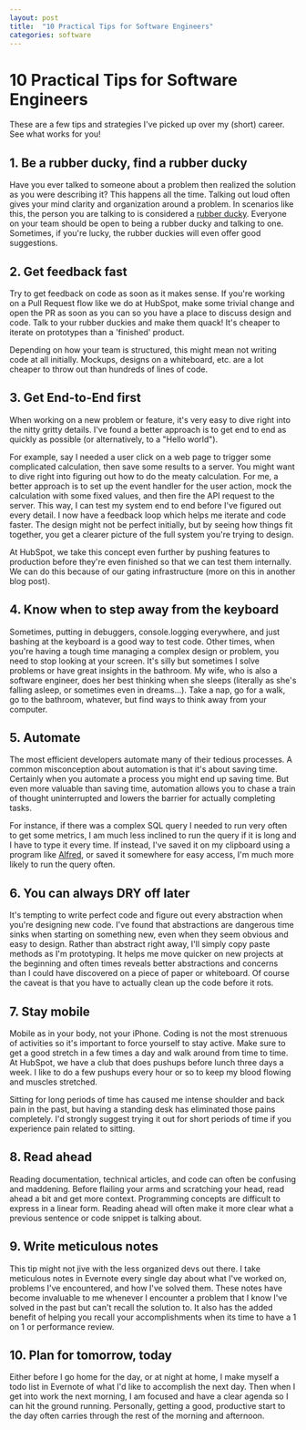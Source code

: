 ```yaml
---
layout: post
title:  "10 Practical Tips for Software Engineers"
categories: software
---
```


# 10 Practical Tips for Software Engineers

These are a few tips and strategies I've picked up over my (short) career. See what works for you!

## 1. Be a rubber ducky, find a rubber ducky
Have you ever talked to someone about a problem then realized the solution as you were describing it? This happens all the time. Talking out loud often gives your mind clarity and organization around a problem. In scenarios like this, the person you are talking to is considered a [rubber ducky](http://en.wikipedia.org/wiki/Rubber_duck_debugging). Everyone on your team should be open to being a rubber ducky and talking to one. Sometimes, if you're lucky, the rubber duckies will even offer good suggestions.

## 2. Get feedback fast
Try to get feedback on code as soon as it makes sense. If you're working on a Pull Request flow like we do at HubSpot, make some trivial change and open the PR as soon as you can so you have a place to discuss design and code. Talk to your rubber duckies and make them quack! It's cheaper to iterate on prototypes than a 'finished' product.

Depending on how your team is structured, this might mean not writing code at all initially. Mockups, designs on a whiteboard, etc. are a lot cheaper to throw out than hundreds of lines of code.


## 3. Get End-to-End first

When working on a new problem or feature, it's very easy to dive right into the nitty gritty details. I've found a better approach is to get end to end as quickly as possible (or alternatively, to a "Hello world").

For example, say I needed a user click on a web page to trigger some complicated calculation, then save some results to a server. You might want to dive right into figuring out how to do the meaty calculation. For me, a better approach is to set up the event handler for the user action, mock the calculation with some fixed values, and then fire the API request to the server. This way, I can test my system end to end before I've figured out every detail. I now have a feedback loop which helps me iterate and code faster. The design might not be perfect initially, but by seeing how things fit together, you get a clearer picture of the full system you're trying to design.

At HubSpot, we take this concept even further by pushing features to production before they're even finished so that we can test them internally. We can do this because of our gating infrastructure (more on this in another blog post).

## 4. Know when to step away from the keyboard
Sometimes, putting in debuggers, console.logging everywhere, and just bashing at the keyboard is a good way to test code. Other times, when you're having a tough time managing a complex design or problem, you need to stop looking at your screen. It's silly but sometimes I solve problems or have great insights in the bathroom. My wife, who is also a software engineer, does her best thinking when she sleeps (literally as she's falling asleep, or sometimes even in dreams...). Take a nap, go for a walk, go to the bathroom, whatever, but find ways to think away from your computer.

## 5. Automate
  The most efficient developers automate many of their tedious processes. A common misconception about automation is that it's about saving time. Certainly when you automate a process you might end up saving time. But even more valuable than saving time, automation allows you to chase a train of thought uninterrupted and lowers the barrier for actually completing tasks.

For instance, if there was a complex SQL query I needed to run very often to get some metrics, I am much less inclined to run the query if it is long and I have to type it every time. If instead, I've saved it on my clipboard using a program like [Alfred](http://www.alfredapp.com/), or saved it somewhere for easy access, I'm much more likely to run the query often.

## 6. You can always DRY off later
It's tempting to write perfect code and figure out every abstraction when you're designing new code. I've found that abstractions are dangerous time sinks when starting on something new, even when they seem obvious and easy to design. Rather than abstract right away, I'll simply copy paste methods as I'm prototyping. It helps me move quicker on new projects at the beginning and often times reveals better abstractions and concerns than I could have discovered on a piece of paper or whiteboard. Of course the caveat is that you have to actually clean up the code before it rots.

## 7. Stay mobile
Mobile as in your body, not your iPhone. Coding is not the most strenuous of activities so it's important to force yourself to stay active. Make sure to get a good stretch in a few times a day and walk around from time to time. At HubSpot, we have a club that does pushups before lunch three days a week. I like to do a few pushups every hour or so to keep my blood flowing and muscles stretched.

Sitting for long periods of time has caused me intense shoulder and back pain in the past, but having a standing desk has eliminated those pains completely. I'd strongly suggest trying it out for short periods of time if you experience pain related to sitting.

## 8. Read ahead
Reading documentation, technical articles, and code can often be confusing and maddening. Before flailing your arms and scratching your head, read ahead a bit and get more context. Programming concepts are difficult to express in a linear form. Reading ahead will often make it more clear what a previous sentence or code snippet is talking about.

## 9. Write meticulous notes
This tip might not jive with the less organized devs out there. I take meticulous notes in Evernote every single day about what I've worked on, problems I've encountered, and how I've solved them. These notes have become invaluable to me whenever I encounter a problem that I know I've solved in the past but can't recall the solution to. It also has the added benefit of helping you recall your accomplishments when its time to have a 1 on 1 or performance review.

## 10. Plan for tomorrow, today
Either before I go home for the day, or at night at home, I make myself a todo list in Evernote of what I'd like to accomplish the next day. Then when I get into work the next morning, I am focused and have a clear agenda so I can hit the ground running. Personally, getting a good, productive start to the day often carries through the rest of the morning and afternoon.

